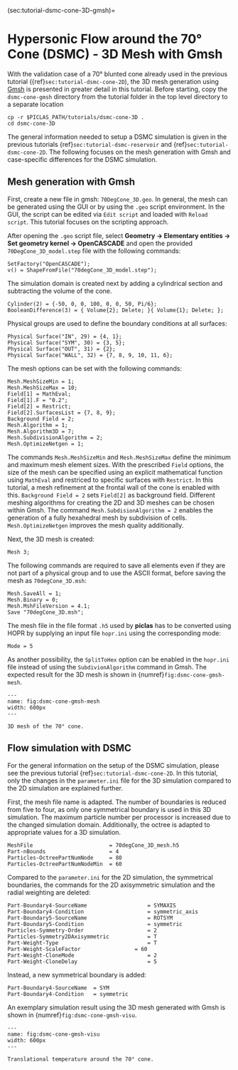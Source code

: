 (sec:tutorial-dsmc-cone-3D-gmsh)=
# Hypersonic Flow around the 70° Cone (DSMC) - 3D Mesh with Gmsh

With the validation case of a 70° blunted cone already used in the previous tutorial ({ref}`sec:tutorial-dsmc-cone-2D`), the 3D mesh generation using [Gmsh](https://gmsh.info/) is presented in greater detail in this tutorial.
Before starting, copy the `dsmc-cone-gmsh` directory from the tutorial folder in the top level directory to a separate location

    cp -r $PICLAS_PATH/tutorials/dsmc-cone-3D .
    cd dsmc-cone-3D

The general information needed to setup a DSMC simulation is given in the previous tutorials {ref}`sec:tutorial-dsmc-reservoir` and {ref}`sec:tutorial-dsmc-cone-2D`. The following focuses on the mesh generation with Gmsh and case-specific differences for the DSMC simulation.

## Mesh generation with Gmsh

First, create a new file in gmsh: `70DegCone_3D.geo`. In general, the mesh can be generated using the GUI or by using the `.geo` script environment. In the GUI, the script can be edited via `Edit script` and loaded with `Reload script`. This tutorial focuses on the scripting approach.

After opening the `.geo` script file, select **Geometry &rarr; Elementary entities &rarr; Set geometry kernel &rarr; OpenCASCADE** and open the provided `70DegCone_3D_model.step` file with the following commands:

    SetFactory("OpenCASCADE");
    v() = ShapeFromFile("70degCone_3D_model.step");

The simulation domain is created next by adding a cylindrical section and subtracting the volume of the cone.

    Cylinder(2) = {-50, 0, 0, 100, 0, 0, 50, Pi/6};
    BooleanDifference(3) = { Volume{2}; Delete; }{ Volume{1}; Delete; };

Physical groups are used to define the boundary conditions at all surfaces:

    Physical Surface("IN", 29) = {4, 1};
    Physical Surface("SYM", 30) = {3, 5};
    Physical Surface("OUT", 31) = {2};
    Physical Surface("WALL", 32) = {7, 8, 9, 10, 11, 6};

The mesh options can be set with the following commands:

    Mesh.MeshSizeMin = 1;
    Mesh.MeshSizeMax = 10;
    Field[1] = MathEval;
    Field[1].F = "0.2";
    Field[2] = Restrict;
    Field[2].SurfacesList = {7, 8, 9};
    Background Field = 2;
    Mesh.Algorithm = 1;
    Mesh.Algorithm3D = 7;
    Mesh.SubdivisionAlgorithm = 2;
    Mesh.OptimizeNetgen = 1;

The commands `Mesh.MeshSizeMin` and `Mesh.MeshSizeMax` define the minimum and maximum mesh element sizes. With the prescribed `Field` options, the size of the mesh can be specified using an explicit mathematical function using `MathEval` and restriced to specific surfaces with `Restrict`. In this tutorial, a mesh refinement at the frontal wall of the cone is enabled with this. `Background Field = 2` sets `Field[2]` as background field.
Different meshing algorithms for creating the 2D and 3D meshes can be chosen within Gmsh. The command `Mesh.SubdisionAlgorithm = 2` enables the generation of a fully hexahedral mesh by subdivision of cells.
`Mesh.OptimizeNetgen` improves the mesh quality additionally.

Next, the 3D mesh is created:

    Mesh 3;

The following commands are required to save all elements even if they are not part of a physical group and to use the ASCII format, before saving the mesh as `70degCone_3D.msh`:

    Mesh.SaveAll = 1;
    Mesh.Binary = 0;
    Mesh.MshFileVersion = 4.1;
    Save "70degCone_3D.msh";

The mesh file in the file format `.h5` used by **piclas** has to be converted using HOPR by supplying an input file `hopr.ini` using the corresponding mode:

    Mode = 5

As another possibility, the `SplitToHex` option can be enabled in the `hopr.ini` file instead of using the `SubdivionAlgorithm` command in Gmsh. The expected result for the 3D mesh is shown in {numref}`fig:dsmc-cone-gmsh-mesh`.

```{figure} mesh/dsmc-cone-gmsh-mesh.jpg
---
name: fig:dsmc-cone-gmsh-mesh
width: 600px
---

3D mesh of the 70° cone.
```

## Flow simulation with DSMC

For the general information on the setup of the DSMC simulation, please see the previous tutorial {ref}`sec:tutorial-dsmc-cone-2D`. In this tutorial, only the changes in the `parameter.ini` file for the 3D simulation compared to the 2D simulation are explained further.

First, the mesh file name is adapted. The number of boundaries is reduced from five to four, as only one symmetrical boundary is used in this 3D simulation. The maximum particle number per processor is increased due to the changed simulation domain. Additionally, the octree is adapted to appropriate values for a 3D simulation.

    MeshFile                        = 70degCone_3D_mesh.h5
    Part-nBounds                    = 4
    Particles-OctreePartNumNode     = 80
    Particles-OctreePartNumNodeMin  = 60

Compared to the `parameter.ini` for the 2D simulation, the symmetrical boundaries, the commands for the 2D axisymmetric simulation and the radial weighting are deleted:

    Part-Boundary4-SourceName                   = SYMAXIS
    Part-Boundary4-Condition                    = symmetric_axis
    Part-Boundary5-SourceName                   = ROTSYM
    Part-Boundary5-Condition                    = symmetric
    Particles-Symmetry-Order                    = 2
    Particles-Symmetry2DAxisymmetric            = T
    Part-Weight-Type                            = T
    Part-Weight-ScaleFactor                 = 60
    Part-Weight-CloneMode                       = 2
    Part-Weight-CloneDelay                      = 5

Instead, a new symmetrical boundary is added:

    Part-Boundary4-SourceName  = SYM
    Part-Boundary4-Condition   = symmetric

An exemplary simulation result using the 3D mesh generated with Gmsh is shown in {numref}`fig:dsmc-cone-gmsh-visu`.

```{figure} results/dsmc-cone-gmsh-visu.jpg
---
name: fig:dsmc-cone-gmsh-visu
width: 600px
---

Translational temperature around the 70° cone.
```